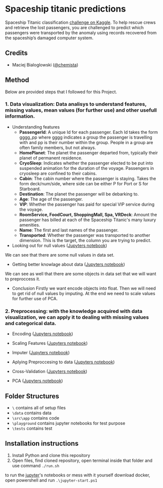 # Spaceship titanic predictions
Spaceship Titanic classification [challenge on Kaggle](https://www.kaggle.com/competitions/spaceship-titanic).
To help rescue crews and retrieve the lost passengers, you are challenged to predict which passengers were transported by the anomaly using records recovered from the spaceship’s damaged computer system.

## Credits
* Maciej Bialoglowski  ([@chemista](https://github.com/chemista))

## Method
Below are provided steps that I followed for this Project.

### 1. **Data visualization**: Data analisys to understand features, missing values, mean values (for further use) and other usefull information.
- Understanding features
    - **PassengerId**: A unique Id for each passenger. Each Id takes the form gggg_pp where gggg indicates a group the passenger is travelling with and pp is their number within the group. People in a group are often family members, but not always.
    - **HomePlanet**:  The planet the passenger departed from, typically their planet of permanent residence.
    - **CryoSleep**: Indicates whether the passenger elected to be put into suspended animation for the duration of the voyage. Passengers in cryosleep are confined to their cabins.
    - **Cabin**: The cabin number where the passenger is staying. Takes the form deck/num/side, where side can be either P for Port or S for Starboard.
    - **Destination**: The planet the passenger will be debarking to.
    - **Age**: The age of the passenger.
    - **VIP**: Whether the passenger has paid for special VIP service during the voyage.
    - **RoomService, FoodCourt, ShoppingMall, Spa, VRDeck**: Amount the passenger has billed at each of the Spaceship Titanic's many luxury amenities.
    - **Name**: The first and last names of the passenger.
    - **Transported**: Whether the passenger was transported to another dimension. This is the target, the column you are trying to predict.
- Looking out for null values
([Jupyters notebook](https://github.com/minio999-kaggle/spaceship-titanic/blob/dev/playground/preProccesingData.ipynb))

We can see that there are some null values in data set.
- Getting better knowlage about data
([Jupyters notebook](https://github.com/minio999-kaggle/titanic/blob/dev/playground/eda1.ipynb))

We can see as well that there are some objects in data set that we will want to preproccess it.

- Conclusion
Firstly we want encode objects into float. Then we will need to get rid of null values by imputing. At the end we need to scale values for further use of PCA.

### 2. **Preprocessing**: with the knowledge acquired with data visualization, we can apply it to dealing with missing values and categorical data.

- Encoding
([Jupyters notebook](https://github.com/minio999-kaggle/titanic/blob/dev/playground/eda1.ipynb))
- Scaling Features
([Jupyters notebook](https://github.com/minio999-kaggle/spaceship-titanic/blob/dev/playground/fe1.ipynb))

- Imputer
([Jupyters notebook](https://github.com/minio999-kaggle/spaceship-titanic/blob/dev/playground/fe1.ipynb))
- Aplying Preproccesing to data
([Jupyters notebook](https://github.com/minio999-kaggle/spaceship-titanic/blob/dev/playground/fe1.ipynb))
- Cross-Validation
([Jupyters notebook](https://github.com/minio999-kaggle/spaceship-titanic/blob/dev/playground/fe1.ipynb))
- PCA
([Jupyters notebook](https://github.com/minio999-kaggle/spaceship-titanic/blob/dev/playground/fe1.ipynb))
## Folder Structures
* `\` contains all of setup files
* `\data` contains data
* `\src\app` contains code
* `\playground` contains jupyter notebooks for test purpose
* `\tests` contains test

## Installation instructions
1. Install Python and clone this repository
2. Open files, find cloned repository, open terminal inside that folder and use command `./run.sh`

to run the [jupyter](http://jupyter.org/)'s notebooks or mess with it yourself download docker, open powershell and run `.\jupyter-start.ps1`
